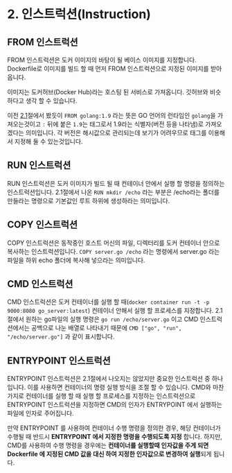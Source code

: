 # 2. 인스트럭션\(Instruction\)

## FROM 인스트럭션

FROM 인스트럭션은 도커 이미지의 바탕이 될 베이스 이미지를 지정합니다. Dockerfile로 이미지를 빌드 할 때 먼저 FROM 인스트럭션으로 지정된 이미지를 받아옵니다.

이미지는 도커허브\(Docker Hub\)라는 호스팅 된 서비스로 가져옵니다. 깃허브와 비슷하다고 생각 할 수 있습니다.

이전 [2.1](https://dydtjr1128.gitbook.io/understanding-docker/2.release-docker-container/1-make-simple-docker-image)절에서 봤듯이 `FROM golang:1.9` 라는 뜻은 GO 언어의 런타임인 `golang`을 가져오는것이고 `:` 뒤에 붙은 `1.9`는 태그로서 1.9라는 식별자\(버전 등을 나타냄\)로 가져오겠다는 의미입니다. 각 버전은 해시값으로 관리되는데 보기가 어려우므로 태그를 이용해서 지정해 둘 수 있는것입니다.

## RUN 인스트럭션

RUN 인스트럭션은 도커 이미지가 빌드 될 때 컨테이너 안에서 실행 할 명령을 정의하는 인스트럭션입니다. 2.1절에서 나온 `RUN mkdir /echo` 라는 부분은 /echo라는 폴더를 만들라는 명령으로 기본값인 루트 하위에 생성하라는 의미입니다.

## COPY 인스트럭션

COPY 인스트럭션은 동작중인 호스트 머신의 파일, 디렉터리를 도커 컨테이너 안으로 복사하는 인스트럭션입니다. `COPY server.go /echo` 라는 명령에서 server.go 라는 파일을 하위 echo 폴더에 복사해 넣으라는 의미입니다.

## CMD 인스트럭션

CMD 인스트럭션은 도커 컨테이너를 실행 할 때\(`docker container run -t -p 9000:8080 go_server:latest`\) 컨테이너 안해서 실행 할 프로세스를 지정합니다. 2.1절에서 원하는 go파일의 실행 명령은 `go run /echo/server.go` 이고 CMD 인스트럭션에서는 공백으로 나눈 배열로 나타내기 때문에 `CMD ["go", "run", "/echo/server.go"]` 과 같이 표시합니다.

## ENTRYPOINT 인스트럭션

ENTRYPOINT 인스트럭션은 2.1절에서 나오지는 않았지만 중요한 인스트럭션 중 하나입니다. 이를 사용하면 컨테이너의 명령 실행 방식을 조절 할 수 있습니다. CMD와 마찬가지로 컨테이너를 실행 할 때 실행 할 프로세스를 지정하는 인스트럭션으로 ENTRYPOINT 인스트럭션을 지정하면 CMD의 인자가 ENTRYPOINT 에서 실행하는 파일에 인자로 주어집니다.

만약 ENTRYPOINT 를 사용하여 컨테이너 수행 명령을 정의한 경우, 해당 컨테이너가 수행될 때 반드시 **ENTRYPOINT 에서 지정한 명령을 수행되도록 지정** 합니다. 하지만, CMD를 사용하여 수행 명령을 경우에는 **컨테이너를 실행할때 인자값을 주게 되면 Dockerfile 에 지정된 CMD 값을 대신 하여 지정한 인자값으로 변경하여 실행**되게 됩니다.

